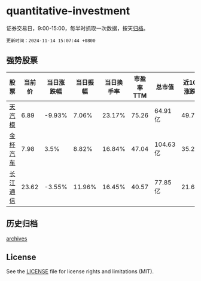 # quantitative-investment

证券交易日，9:00-15:00，每半时抓取一次数据，按天[归档](archives)。

`更新时间：2024-11-14 15:07:44 +0800`

## 强势股票

|股票|当前价|当日涨跌幅|当日振幅|当日换手率|市盈率TTM|总市值|近10日涨跌幅|
|----|----|----|----|----|----|----|----|
|[天汽模](https://xueqiu.com/S/SZ002510)|6.89|-9.93%|7.06%|23.17%|75.26|64.91亿|49.78%|
|[金杯汽车](https://xueqiu.com/S/SH600609)|7.98|3.5%|8.82%|16.84%|47.04|104.63亿|35.25%|
|[长江通信](https://xueqiu.com/S/SH600345)|23.62|-3.55%|11.96%|16.45%|40.57|77.85亿|21.69%|

## 历史归档

[archives](archives)

## License

See the [LICENSE](LICENSE) file for license rights and limitations (MIT).